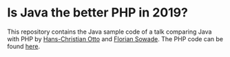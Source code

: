# Is Java the better PHP in 2019?

This repository contains the Java sample code of a talk comparing Java with PHP by [Hans-Christian Otto](https://github.com/hco) and [Florian Sowade](https://github.com/rioderelfte). The PHP code can be found [here](https://github.com/hco/micro-status-api-php).
